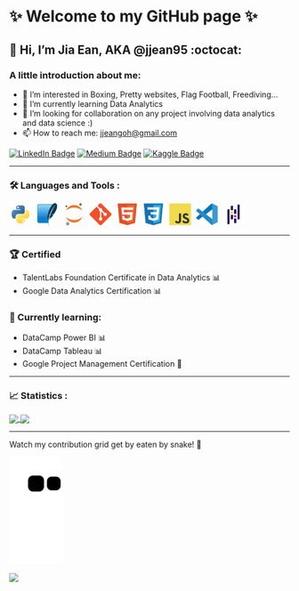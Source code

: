 # :sparkles:  Welcome to my GitHub page :sparkles:
## 👋 Hi, I’m Jia Ean, AKA @jjean95 :octocat:
### A little introduction about me:
- 👀 I’m interested in Boxing, Pretty websites, Flag Football, Freediving...
- 🌱 I’m currently learning Data Analytics
- 💞️ I’m looking for collaboration on any project involving data analytics and data science :)
- 📫 How to reach me: jjeangoh@gmail.com
<div id="badges">
  <a href="https://www.linkedin.com/in/jia-ean-goh-66692a150/">
  <img src="https://img.shields.io/badge/LinkedIn-blue?style=for-the-badge&logo=linkedin&logoColor=white" alt="LinkedIn Badge"/></a>
   <a href="https://medium.com/@jjean_78508">
  <img src="https://img.shields.io/badge/Medium-black?style=for-the-badge&logo=medium&logoColor=white" alt="Medium Badge"/></a>
     <a href="https://www.kaggle.com/jjean95">
  <img src="https://img.shields.io/badge/Kaggle-blue?style=for-the-badge&logo=kaggle&logoColor=white" alt="Kaggle Badge"/></a>
  
</div>

---

### :hammer_and_wrench: Languages and Tools :
<div>
<img src="https://github.com/devicons/devicon/blob/master/icons/python/python-original.svg" title="python" alt="python" width="40" height="40"/>&nbsp;
<img src="https://github.com/devicons/devicon/blob/master/icons/sqlite/sqlite-original.svg" title="sqlite" alt="sqlite" width="40" height="40"/>&nbsp;
<img src="https://github.com/devicons/devicon/blob/master/icons/jupyter/jupyter-original.svg" title="jupyter" alt="jupyter" width="40" height="40"/>&nbsp;
<img src="https://github.com/devicons/devicon/blob/master/icons/git/git-original.svg" title="git" alt="git" width="40" height="40"/>&nbsp;
<img src="https://github.com/devicons/devicon/blob/master/icons/html5/html5-original.svg" title="html5" alt="html5" width="40" height="40"/>&nbsp;
<img src="https://github.com/devicons/devicon/blob/master/icons/css3/css3-original.svg" title="css3" alt="css3" width="40" height="40"/>&nbsp;
<img src="https://github.com/devicons/devicon/blob/master/icons/javascript/javascript-original.svg" title="javascript" alt="javascript" width="40" height="40"/>&nbsp;
<img src="https://github.com/devicons/devicon/blob/master/icons/vscode/vscode-original.svg" title="vscode" alt="vscode" width="40" height="40"/>&nbsp;
<img src="https://github.com/devicons/devicon/blob/master/icons/pandas/pandas-original.svg" title="pandas" alt="pandas" width="40" height="40"/>&nbsp;
</div>

---
### :trophy: Certified
- TalentLabs Foundation Certificate in Data Analytics :bar_chart:
- Google Data Analytics Certification :bar_chart:

### :pencil: Currently learning: 
- DataCamp Power BI :bar_chart:
- DataCamp Tableau :bar_chart:
- Google Project Management Certification :open_file_folder:
---

### :chart_with_upwards_trend: Statistics : 
<a href="https://github.com/jjean95/github-readme-stats">
<img align="center" height="180em" src="https://github-readme-stats.vercel.app/api?username=jjean95&show_icons=true&hide_border=true&&count_private=true&include_all_commits=true" />
</a>
  <a href="https://github.com/jjean95/github-readme-stats">
<img align="center" height="180em" src="https://github-readme-stats.vercel.app/api/top-langs/?username=jjean95&layout=compact" />
</a>  


---
Watch my contribution grid get by eaten by snake! :snake:

![Snake animation](https://github.com/jjean95/jjean95/blob/output/github-contribution-grid-snake.svg)


 <img src="http://ForTheBadge.com/images/badges/built-with-love.svg"/>
 
<!---
jjean95/jjean95 is a ✨ special ✨ repository because its `README.md` (this file) appears on your GitHub profile.
You can click the Preview link to take a look at your changes.
--->
